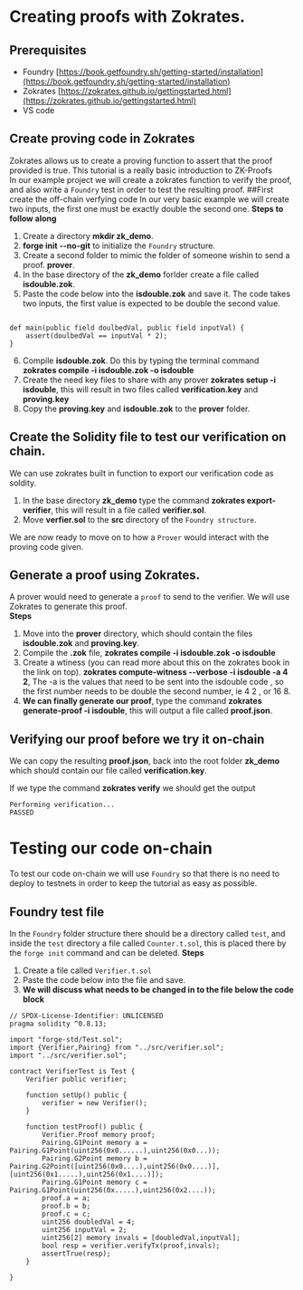 # Creating proofs with Zokrates.
## Prerequisites
- Foundry [https://book.getfoundry.sh/getting-started/installation](https://book.getfoundry.sh/getting-started/installation)
- Zokrates [https://zokrates.github.io/gettingstarted.html](https://zokrates.github.io/gettingstarted.html)
- VS code

## Create proving code in Zokrates
Zokrates allows us to create a proving function to assert that the proof provided is true.
This tutorial is a really basic introduction to ZK-Proofs<br>
In our example project we will create a zokrates function to verify the proof, and also write a `Foundry` test in order to test the resulting proof.
##First create the off-chain verfying code
In our very basic example we will create two inputs, the first one must be exactly double the second one.
**Steps to follow along**<br>
1. Create a directory **mkdir zk_demo**.
2. **forge init --no-git** to initialize the `Foundry` structure.
3. Create a second folder to mimic the folder of someone wishin to send a proof. **prover**.
4. In the base directory of the **zk_demo** forlder create a file called **isdouble.zok**.
5. Paste the code below into the **isdouble.zok** and save it. The code takes two inputs, the first value is expected to be double the second value.
```

def main(public field doulbedVal, public field inputVal) {
	assert(doulbedVal == inputVal * 2);
}
```
6. Compile **isdouble.zok**. Do this by typing the terminal command **zokrates compile -i isdouble.zok -o isdouble**
7. Create the need key files to share with any prover **zokrates setup -i isdouble**, this will result in two files called **verification.key** and **proving.key**
8. Copy the **proving.key** and **isdouble.zok** to the **prover** folder.

## Create the Solidity file to test our verification on chain.
We can use zokrates built in function to export our verification code as soldity.
1. In the base directory **zk_demo** type the command **zokrates export-verifier**, this will result in a file called **verifier.sol**.
2. Move **verfier.sol** to the **src** directory of the `Foundry structure`.

We are now ready to move on to how a `Prover` would interact with the proving code given.

## Generate a proof using Zokrates.
A prover would need to generate a `proof` to send to the verifier. We will use Zokrates to generate this proof.<br>
**Steps**
1. Move into the **prover** directory, which should contain the files **isdouble.zok** and **proving.key**.
2. Compile the **.zok** file, **zokrates compile -i isdouble.zok -o isdouble**
3. Create a wtiness (you can read more about this on the zokrates book in the link on top). **zokrates compute-witness --verbose -i isdouble -a 4 2**, The -a is the values that need to be sent into the isdouble code , so the first number needs to be double the second number, ie 4 2 , or 16 8.
4. **We can finally generate our proof**, type the command **zokrates generate-proof -i isdouble**, this will output a file called **proof.json**.

## Verifying our proof before we try it on-chain
We can copy the resulting **proof.json**, back into the root folder **zk_demo** which should contain our file called **verification.key**.

If we type the command **zokrates verify** we should get the output
```text
Performing verification...
PASSED
```
# Testing our code on-chain
To test our code on-chain we will use `Foundry` so that there is no need to deploy to testnets in order to keep the tutorial as easy as possible.

## Foundry test file
In the `Foundry` folder structure there should be a directory called `test`, and inside the `test` directory a file called `Counter.t.sol`, this is placed there by the `forge init` command and can be deleted.
**Steps**
1. Create a file called `Verifier.t.sol`
2. Paste the code below into the file and save.
3. **We will discuss what needs to be changed in to the file below the code block**

```solidity
// SPDX-License-Identifier: UNLICENSED
pragma solidity ^0.8.13;

import "forge-std/Test.sol";
import {Verifier,Pairing} from "../src/verifier.sol";
import "../src/verifier.sol";

contract VerifierTest is Test {
    Verifier public verifier;

    function setUp() public {
        verifier = new Verifier();
    }

    function testProof() public {
        Verifier.Proof memory proof;
        Pairing.G1Point memory a = Pairing.G1Point(uint256(0x0......),uint256(0x0...));
        Pairing.G2Point memory b = Pairing.G2Point([uint256(0x0....),uint256(0x0....)],[uint256(0x1.....),uint256(0x1....)]);
        Pairing.G1Point memory c = Pairing.G1Point(uint256(0x.....),uint256(0x2....));
        proof.a = a;
        proof.b = b;
        proof.c = c;
        uint256 doubledVal = 4;
        uint256 inputVal = 2;
        uint256[2] memory invals = [doubledVal,inputVal];
        bool resp = verifier.verifyTx(proof,invals);
        assertTrue(resp);
    }

}
```
